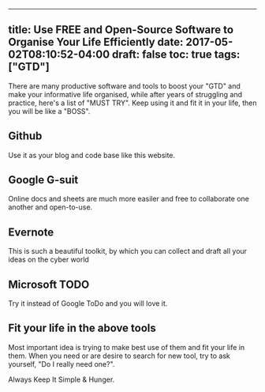 
---
title: Use FREE and Open-Source Software to Organise Your Life Efficiently
date: 2017-05-02T08:10:52-04:00
draft: false
toc: true
tags: ["GTD"]
---

There are many productive software and tools to boost your "GTD" and make your informative life organised, while after years of struggling and practice, here's a list of "MUST TRY". Keep using it and fit it in your life, then you will be like a "BOSS".

## Github
Use it as your blog and code base like this website.

## Google G-suit
Online docs and sheets are much more easiler and free to collaborate one another and open-to-use.

## Evernote
This is such a beautiful toolkit, by which you can collect and draft all your ideas on the cyber world

## Microsoft TODO
Try it instead of Google ToDo and you will love it.

## Fit your life in the above tools
Most important idea is trying to make best use of them and fit your life in them. When you need or are desire to search for new tool, try to ask yourself, "Do I really need one?". 

Always Keep It Simple & Hunger.